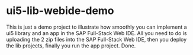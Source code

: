 # ui5-lib-webide-demo

This is just a demo project to illustrate how smoothly you can implement a ui5 library and an app in the SAP Full-Stack Web IDE. All you need to do is uploading the 2 zip files into the SAP Full-Stack Web IDE, then you deploy the lib projects, finally you run the app project. Done.


